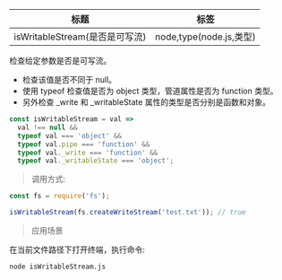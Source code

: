 | 标题                           | 标签                    |
| ------------------------------ | ----------------------- |
| isWritableStream(是否是可写流) | node,type(node.js,类型) |

检查给定参数是否是可写流。

- 检查该值是否不同于 null。
- 使用 typeof 检查值是否为 object 类型，管道属性是否为 function 类型。
- 另外检查 \_write 和 \_writableState 属性的类型是否分别是函数和对象。

```js
const isWritableStream = val =>
  val !== null &&
  typeof val === 'object' &&
  typeof val.pipe === 'function' &&
  typeof val._write === 'function' &&
  typeof val._writableState === 'object';
```

> 调用方式:

```js
const fs = require('fs');

isWritableStream(fs.createWriteStream('test.txt')); // true
```

> 应用场景

<div class="code-editor" data-url="codes/node/demo/isWritableStream.js" data-language="javascript"></div>

在当前文件路径下打开终端，执行命令:

```shell
node isWritableStream.js
```
